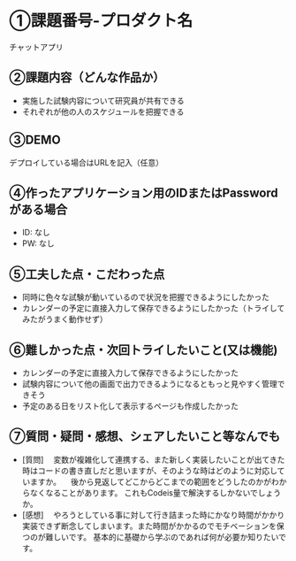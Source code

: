 # ①課題番号-プロダクト名

チャットアプリ

## ②課題内容（どんな作品か）

- 実施した試験内容について研究員が共有できる
- それぞれが他の人のスケジュールを把握できる

## ③DEMO

デプロイしている場合はURLを記入（任意）

## ④作ったアプリケーション用のIDまたはPasswordがある場合

- ID: なし
- PW: なし

## ⑤工夫した点・こだわった点

- 同時に色々な試験が動いているので状況を把握できるようにしたかった
- カレンダーの予定に直接入力して保存できるようにしたかった（トライしてみたがうまく動作せず）

## ⑥難しかった点・次回トライしたいこと(又は機能)

- カレンダーの予定に直接入力して保存できるようにしたかった
- 試験内容について他の画面で出力できるようになるともっと見やすく管理できそう
- 予定のある日をリスト化して表示するページも作成したかった

## ⑦質問・疑問・感想、シェアしたいこと等なんでも

- [質問]
　変数が複雑化して連携する、また新しく実装したいことが出てきた時はコードの書き直しだと思いますが、そのような時はどのように対応していますか。
　後から見返してどこからどこまでの範囲をどうしたのかがわからなくなることがあります。
これもCodeis量で解決するしかないでしょうか。
- [感想]
　やろうとしている事に対して行き詰まった時にかなり時間がかかり実装できず断念してしまいます。また時間がかかるのでモチベーションを保つのが難しいです。
基本的に基礎から学ぶのであれば何が必要か知りたいです。